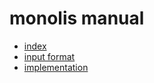 # monolis manual

- [index](./index.md)
- [input format](./input.md)
- [implementation](./implementation.md)
<!--    - [a](./a.md)-->
